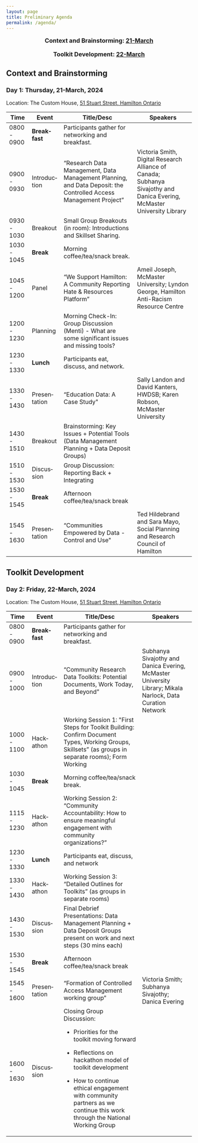 ```yaml
---
layout: page
title: Preliminary Agenda
permalink: /agenda/
---
```

<!--
<p style="text-align:center; font-size:1.15em;"><a href="#day-1">Day 1: Data Curation Training Event</a> |
<a href="#day-2">Day 2: Data Curation Training Event</a></p>
<p style="text-align:center; font-size:1.15em;"><a href="#day-2a">Day 1: Community-Building Forum</a> |
<a href="#day-3">Day 2: Community-Building Forum</a></p>
<br />
-->

<p style="text-align:center; font-size:1.15em; font-weight: bold">Context and Brainstorming: <a href="#day-1">21-March</a></p>
<p style="text-align:center; font-size:1.15em; font-weight: bold">Toolkit Development: <a href="#day-2">22-March</a></p>

## Context and Brainstorming

<h3 id="day-1">Day 1: Thursday, 21-March, 2024</h3>

<p class="post-meta">Location: The Custom House, <a href="https://maps.app.goo.gl/doN9BYXDsPR2ipe59">51 Stuart Street, Hamilton Ontario</a></p>

<table class="one">
  <thead>
    <tr>
	<th class="time">Time</th>
	<th class="room">Event</th>    
	<th class="session">Title/Desc</th>
	<th class="name">Speakers</th>
    </tr>
  </thead>	
<tbody>
    <tr>
	<td>0800 - 0900</td>
	<td><strong>Break&shy;fast</strong></td>
	<td>Participants gather for networking and breakfast.</td>
	<td></td>
    </tr>
    <tr>
        <td>0900 - 0930</td>	    
        <td>Introduc&shy;tion</td>
	<td>“Research Data Management, Data Management Planning, and Data Deposit: the Controlled Access Management Project”</td>
	<td>Victoria Smith, Digital Research Alliance of Canada; Subhanya Sivajothy and Danica Evering, McMaster University Library</td>
    </tr>
    <tr>
    	<td>0930 - 1030</td>
    	<td>Break&shy;out</td>
    	<td>Small Group Breakouts (in room): Introductions and Skillset Sharing.</td>
		<td></td>	
    </tr>
    <tr>
    	<td>1030 - 1045</td>   
    	<td><strong>Break</strong></td>
    	<td>Morning coffee/tea/snack break.</td>
			<td></td>	
    </tr>
    <tr>	
	<td>1045 - 1200</td>    
    	<td>Panel</td>
    	<td>“We Support Hamilton: A Community Reporting Hate & Resources Platform” </td>
		<td>Ameil Joseph, McMaster University; Lyndon George, Hamilton Anti-Racism Resource Centre</td>	
    </tr>
    <tr>	
	<td>1200 - 1230</td>
    	<td>Planning</td>
    	<td>Morning Check-In: Group Discussion (Menti) - What are some significant issues and missing tools?</td>
		<td></td>
    </tr>
    <tr>
        <td>1230 - 1330</td>    
        <td><strong>Lunch</strong></td>
	<td>Participants eat, discuss, and network.</td>
		<td></td>	
    </tr>
	    <tr>
        <td>1330 - 1430</td>   
        <td>Presen&shy;tation</td>
	<td>“Education Data: A Case Study"</td>
	<td>Sally Landon and David Kanters, HWDSB; Karen Robson, McMaster University</td>	 
    </tr>
		    <tr>
        <td>1430 - 1510</td>    
        <td>Breakout</td>
	<td>Brainstorming: Key Issues + Potential Tools (Data Management Planning + Data Deposit Groups)</td>
		<td></td>	
    </tr>
		    <tr>
        <td>1510 - 1530</td>    
        <td>Discus&shy;sion</td>
	<td>Group Discussion: Reporting Back + Integrating</td>
		<td></td>	
    </tr>
		    <tr>
        <td>1530 - 1545</td>
        <td><strong>Break</strong></td>
	<td>Afternoon coffee/tea/snack break</td>
	<td></td>	    
    </tr>
			    <tr>
        <td>1545 - 1630</td>
        <td>Presen&shy;tation</td>
	<td>“Communities Empowered by Data - Control and Use"</td>
		<td>Ted Hildebrand and Sara Mayo, Social Planning and Research Council of Hamilton</td>	    
    </tr>
</tbody>
</table>

## Toolkit Development
    
<h3 id="day-2">Day 2: Friday, 22-March, 2024</h3>
<p class="post-meta">Location: The Custom House, <a href="https://maps.app.goo.gl/doN9BYXDsPR2ipe59">51 Stuart Street, Hamilton Ontario</a></p>


<table class="one">
  <thead>
    <tr>
	<th class="time">Time</th>
	<th class="room">Event</th>    	 
	<th class="session">Title/Desc</th>
	<th class="name">Speakers</th>
    </tr>
  </thead>	
<tbody>
    <tr>
	<td>0800 - 0900</td>
	<td><strong>Break&shy;fast</strong></td>
	<td>Participants gather for networking and breakfast.</td>
		<td></td>
    </tr>
    <tr>
    	<td>0900 - 1000</td>
	<td>Introduc&shy;tion</td>
    	<td>“Community Research Data Toolkits: Potential Documents, Work Today, and Beyond” </td>
		<td>Subhanya Sivajothy and Danica Evering, McMaster University Library; Mikala Narlock, Data Curation Network</td>
    </tr>
    <tr>
    	<td>1000 - 1100</td>
    	<td>Hack&shy;athon</td>
    	<td>Working Session 1: "First Steps for Toolkit Building: Confirm Document Types, Working Groups, Skillsets” (as groups in separate rooms); Form Working
		</td>
		<td></td>
    </tr>
    <tr>
    	<td>1030 - 1045</td>   
    	<td><strong>Break</strong></td>
    	<td>Morning coffee/tea/snack break.</td>
			<td></td>	
    </tr>
	    <tr>
    	<td>1115 - 1230</td>
    	<td>Hack&shy;athon</td>
    	<td>
		Working Session 2: “Community Accountability: How to ensure meaningful engagement with community organizations?”
		</td>
		<td></td>
    </tr>
    <tr>
	<td>1230 - 1330</td> 
	<td><strong>Lunch</strong></td>
    	<td>Participants eat, discuss, and network </td>
			<td></td>   
    </tr>
	    <tr>
	<td>1330 - 1430</td>
	<td>Hack&shy;athon</td>
    	<td>Working Session 3: “Detailed Outlines for Toolkits” (as groups in separate rooms)</td>
			<td></td>    
    </tr>
	    <tr>
	<td>1430 - 1530</td>
	<td>Discus&shy;sion</td>
    	<td>Final Debrief Presentations: Data Management Planning + Data Deposit Groups present on work and next steps (30 mins each) </td>
			<td></td>    
    </tr>
    <tr>
        <td>1530 - 1545</td>
        <td><strong>Break</strong></td>
	<td>Afternoon coffee/tea/snack break</td>
	<td></td>	    
    </tr>
		    <tr>
	<td>1545 - 1600</td>
	<td>Presen&shy;tation</td>
    	<td>“Formation of Controlled Access Management working group”</td>
		<td>Victoria Smith; Subhanya Sivajothy; Danica Evering</td>    
    </tr>
			    <tr>
	<td>1600 - 1630</td> 
	<td>Discus&shy;sion</td>
    	<td>Closing Group Discussion:<br>

- Priorities for the toolkit moving forward<br>

- Reflections on hackathon model of toolkit development <br>

- How to continue ethical engagement with community partners as we continue this work through the National Working Group<br>   </td>
	<td></td>
    </tr>
</tbody>
</table>

